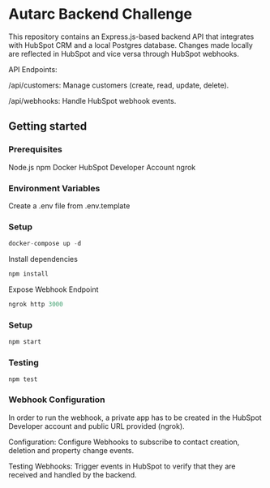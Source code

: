 # Autarc Backend Challenge

This repository contains an Express.js-based backend API that integrates with HubSpot CRM and a local Postgres database.
Changes made locally are reflected in HubSpot and vice versa through HubSpot webhooks.

API Endpoints:

/api/customers: Manage customers (create, read, update, delete).

/api/webhooks: Handle HubSpot webhook events.

## Getting started


### Prerequisites
Node.js
npm
Docker
HubSpot Developer Account
ngrok 

### Environment Variables
Create a .env file from .env.template

### Setup

```python
docker-compose up -d
```
Install dependencies
```python
npm install
```

Expose Webhook Endpoint
```python
ngrok http 3000
```

### Setup
```python
npm start
```

### Testing
```
npm test
```

### Webhook Configuration
In order to run the webhook, a private app has to be created in the HubSpot Developer account and public URL provided (ngrok). 

Configuration:
Configure Webhooks to subscribe to contact creation, deletion and property change events.

Testing Webhooks:
Trigger events in HubSpot to verify that they are received and handled by the backend.
